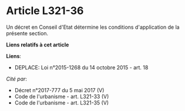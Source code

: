 # Article L321-36

Un décret en Conseil d'Etat détermine les conditions d'application de la présente section.

**Liens relatifs à cet article**

**Liens**:

  - DEPLACE: Loi n°2015-1268 du 14 octobre 2015 - art. 18

_Cité par_:

  - Décret n°2017-777 du 5 mai 2017 (V)
  - Code de l'urbanisme - art. L321-33 (V)
  - Code de l'urbanisme - art. L321-35 (V)
